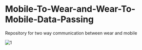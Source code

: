 # Mobile-To-Wear-and-Wear-To-Mobile-Data-Passing
Repository for two way communication between wear and mobile

![1]

[1]: ./video2gif_20180914_173220.gif

